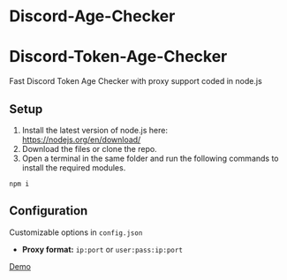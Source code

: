 # Discord-Age-Checker

# Discord-Token-Age-Checker

Fast Discord Token Age Checker with proxy support coded in node.js

## Setup
1. Install the latest version of node.js here: https://nodejs.org/en/download/
2. Download the files or clone the repo.
3. Open a terminal in the same folder and run the following commands to install the required modules.

```
npm i 
```

## Configuration
Customizable options in `config.json`

* **Proxy format:** `ip:port` or `user:pass:ip:port`


[Demo](https://media.discordapp.net/attachments/1052686555522809926/1056603228692815973/accountcheck.png?width=1200&height=365)
